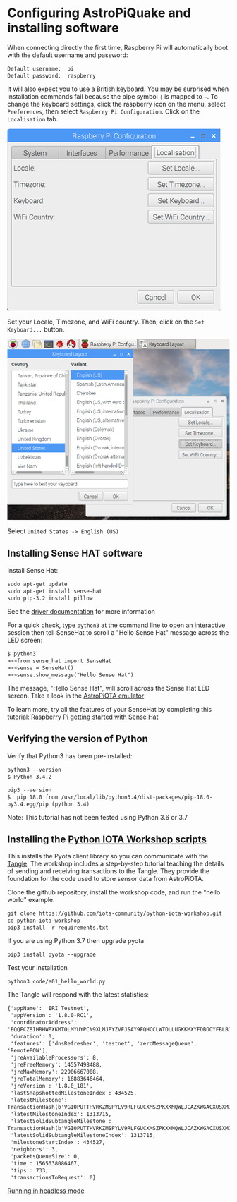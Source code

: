 # Configuring AstroPiQuake and installing software

When connecting directly the first time, Raspberry Pi will automatically boot with the default username and password:

```
Default username:  pi
Default password:  raspberry
```

It will also expect you to use a British keyboard.  You may be surprised when installation commands fail because the pipe symbol ```|``` is mapped to ```~```.  To change the keyboard settings, click the raspberry icon on the menu, select ```Preferences```, then select ```Raspberry Pi Configuration```.  Click on the ```Localisation``` tab.  

![RasPi configuration window as described in text](images/Localisation.png)

Set your Locale, Timezone, and WiFi country.  Then, click on the ```Set Keyboard...``` button.  

![Window for setting localisation as described in text](images/localisation2.png)

Select ```United States -> English (US)``` 

## Installing Sense HAT software

Install Sense Hat:

```
sudo apt-get update
sudo apt-get install sense-hat
sudo pip-3.2 install pillow
```
See the [driver documentation](https://pythonhosted.org/sense-hat/) for more information

For a quick check, type ```python3``` at the command line to open an interactive session then tell SenseHat to scroll a "Hello Sense Hat" message across the LED screen:

```
$ python3
>>>from sense_hat import SenseHat
>>>sense = SenseHat()
>>>sense.show_message("Hello Sense Hat")
```

The message, "Hello Sense Hat", will scroll across the Sense Hat LED screen.  Take a look in the <a href="http://www.NelsonGlobalGeek.com/I3/Phase1/AstroPiOTAemulator-HelloSenseHat.htm">AstroPiOTA emulator</a>

To learn more, try all the features of your SenseHat by completing this tutorial:  [Raspberry Pi getting started with Sense Hat](https://projects.raspberrypi.org/en/projects/getting-started-with-the-sense-hat)

## Verifying the version of Python

Verify that Python3 has been pre-installed:

```
python3 --version
$ Python 3.4.2
```

```
pip3 --version
$  pip 18.0 from /usr/local/lib/python3.4/dist-packages/pip-18.0-py3.4.egg/pip (python 3.4)
```

Note:  This tutorial has not been tested using Python 3.6 or 3.7

## Installing the [Python IOTA Workshop scripts](https://github.com/iota-community/python-iota-workshop)

This installs the Pyota client library so you can communicate with the [Tangle](https://docs.iota.org/docs/dev-essentials/0.1/concepts/the-tangle).   The workshop includes a step-by-step tutorial teaching the details of sending and receiving transactions to the Tangle.  They provide the foundation for the code used to store sensor data from AstroPiOTA.

Clone the github repository, install the workshop code, and run the "hello world" example.
```
git clone https://github.com/iota-community/python-iota-workshop.git
cd python-iota-workshop
pip3 install -r requirements.txt
```
If you are using Python 3.7 then upgrade pyota

```
pip3 install pyota --upgrade
```
Test your installation
```
python3 code/e01_hello_world.py
```

The Tangle will respond with the latest statistics:

```
{'appName': 'IRI Testnet',
 'appVersion': '1.8.0-RC1',
 'coordinatorAddress': 'EQQFCZBIHRHWPXKMTOLMYUYPCN9XLMJPYZVFJSAY9FQHCCLWTOLLUGKKMXYFDBOOYFBLBI9WUEILGECYM',
 'duration': 0,
 'features': ['dnsRefresher', 'testnet', 'zeroMessageQueue', 'RemotePOW'],
 'jreAvailableProcessors': 8,
 'jreFreeMemory': 14557498488,
 'jreMaxMemory': 22906667008,
 'jreTotalMemory': 16883646464,
 'jreVersion': '1.8.0_181',
 'lastSnapshottedMilestoneIndex': 434525,
 'latestMilestone': TransactionHash(b'VGIOPUTTHVRKZMSPYLV9RLFGUCXMSZPKXKMQWLJCAZKWGACXUSXMJHCNLHWBVZGLSRTYDUEOAWTTBS999'),
 'latestMilestoneIndex': 1313715,
 'latestSolidSubtangleMilestone': TransactionHash(b'VGIOPUTTHVRKZMSPYLV9RLFGUCXMSZPKXKMQWLJCAZKWGACXUSXMJHCNLHWBVZGLSRTYDUEOAWTTBS999'),
 'latestSolidSubtangleMilestoneIndex': 1313715,
 'milestoneStartIndex': 434527,
 'neighbors': 3,
 'packetsQueueSize': 0,
 'time': 1565638086467,
 'tips': 733,
 'transactionsToRequest': 0}
```

[Running in headless mode](Headless.md)
